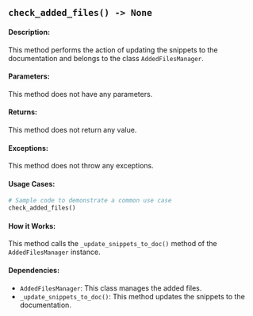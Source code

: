 ## `check_added_files() -> None`

#### Description:
This method performs the action of updating the snippets to the documentation and belongs to the class `AddedFilesManager`.

#### Parameters:
This method does not have any parameters.

#### Returns:
This method does not return any value.

#### Exceptions:
This method does not throw any exceptions.

#### Usage Cases:

```python
# Sample code to demonstrate a common use case
check_added_files()
```

#### How it Works:
This method calls the `_update_snippets_to_doc()` method of the `AddedFilesManager` instance.

#### Dependencies:
- `AddedFilesManager`: This class manages the added files.
- `_update_snippets_to_doc()`: This method updates the snippets to the documentation.